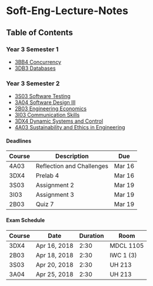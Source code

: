 # Soft-Eng-Lecture-Notes

## Table of Contents

### Year 3 Semester 1

- [3BB4 Concurrency](3A/3BB4/README.md)
- [3DB3 Databases](3A/3DB3/README.md)

### Year 3 Semester 2

- [3S03 Software Testing](3B/3S03/README.md)
- [3A04 Software Design III](3B/3A04/README.md)
- [2B03 Engineering Economics](3B/2B03/README.md)
- [3I03 Communication Skills](3B/3I03/README.md)
- [3DX4 Dynamic Systems and Control](3B/3DX4/README.md)
- [4A03 Sustainability and Ethics in Engineering](3B/4A03/README.md)

#### Deadlines

Course | Description | Due
-------|-------------|----
4A03 | Reflection and Challenges | Mar 16
3DX4 | Prelab 4 | Mar 16
3S03 | Assignment 2 | Mar 19
3I03 | Assignment 3 | Mar 19
2B03 | Quiz 7 | Mar 19

#### Exam Schedule

Course | Date | Duration | Room
--------|------|---------|------
3DX4 | Apr 16, 2018 | 2:30 | MDCL 1105
2B03 | Apr 18, 2018 | 2:30 | IWC 1 (3)
3S03 | Apr 20, 2018 | 2:30 | UH 213
3A04 | Apr 25, 2018 | 2:30 | UH 213